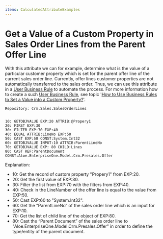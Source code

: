 ```yaml
---
items: CalculatedAttributeExamples
---
```


# Get a Value of a Custom Property in Sales Order Lines from the Parent Offer Line

With this attribute we can for example, determine what is the value of a particular customer property which is set for the parent  offer line of the current sales order line. Currently, offer lines customer properties are not automatically transferred to the sales order. Thus, we can use this attribute in a [User Business Rule](https://docs.erp.net/tech/user-business-rules-35586099.html) to automate the process. For more information how to create a such [User Business Rule](https://docs.erp.net/tech/user-business-rules-35586099.html), see topic '[How to Use Business Rules to Set a Value into a Custom Property?](https://docs.erp.net/tech/how-to-use-business-rules-to-set-a-value-into-a-custom-property-57344004.html)'.



```
Repository: Crm.Sales.SalesOrderLines
```

```
                    
10: GETOBJVALUE EXP:20 ATTRIB:@Propery1                 
20: FIRST EXP:30                                                       
30: FILTER EXP:70 EXP:40                               
40: EQUAL ATTRIB:LineNo EXP:50                   
50: CAST EXP:60 CONST:System.Int32                          
60: GETOBJVALUE INPUT:10 ATTRIB:ParentLineNo                        
70: GETOBJVALUE EXP: 80 CHILD:Lines                          
80: CAST REF:ParentDocument CONST:Aloe.EnterpriseOne.Model.Crm.Presales.Offer                
```



Explanation:

- 10: Get the record of custom property "Propery1" from EXP:20. 
- 20: Get the first value of EXP:30.
- 30: Filter the list from EXP:70 with the filters from EXP:40.
- 40: Check in the LineNumber of the offer line is equal to the value from EXP:50.
- 50: Cast EXP:60 to "System.Int32".
- 60: Get the ”ParentLineNo“ of the sales order line which is an input for EXP:10.
- 70: Get the list of child line of the object of EXP:80.
- 80: Cast the “Parent Document” of the sales order line to "Aloe.EnterpriseOne.Model.Crm.Presales.Offer" in order to define the type/entity of the parent document.

